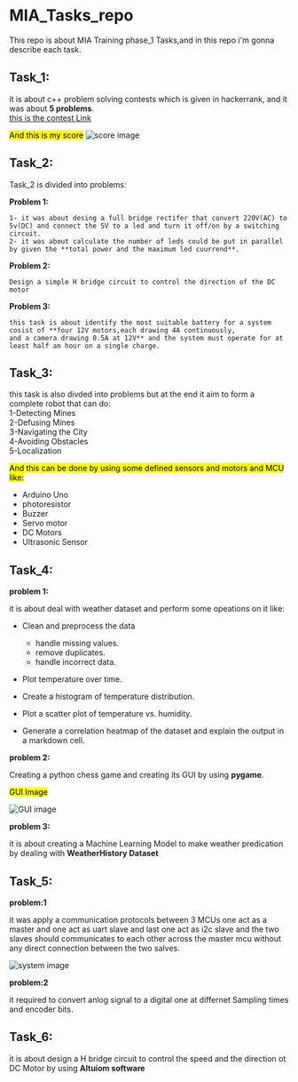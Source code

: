 # MIA_Tasks_repo

This repo is about MIA Training phase_1 Tasks,and in this repo i'm gonna describe each task.

## Task_1:

it is about c++ problem solving contests which is given in hackerrank, and it was about **5 problems**.  
[this is the contest Link](https://www.hackerrank.com/mia-robotics-task1)

<mark>And this is my score</mark>
![score image](https://github.com/user-attachments/assets/605795d4-a66f-4f38-a631-97faae5b9c1b)

## Task_2:

Task_2 is divided into problems:  

**Problem 1:**  

    1- it was about desing a full bridge rectifer that convert 220V(AC) to 5v(DC) and connect the 5V to a led and turn it off/on by a switching circuit.  
    2- it was about calculate the number of leds could be put in parallel by given the **total power and the maximum led cuurrend**.  
    
**Problem 2:**  

    Design a simple H bridge circuit to control the direction of the DC motor  

**Problem 3:**   

    this task is about identify the most suitable battery for a system cosist of **four 12V motors,each drawing 4A continuously,
    and a camera drawing 0.5A at 12V** and the system must operate for at least half an hour on a single charge.

## Task_3:

this task is also divded into problems but at the end it aim to form a complete robot that can do:  
1-Detecting Mines  
2-Defusing Mines  
3-Navigating the City  
4-Avoiding Obstacles  
5-Localization  

<mark>And this can be done by using some defined sensors and motors and MCU like:</mark>  

+ Arduino Uno
+ photoresistor
+ Buzzer
+ Servo motor
+ DC Motors
+ Ultrasonic Sensor

## Task_4:

**problem 1:**

it is about deal with weather dataset and perform some opeations on it like:  
+ Clean and preprocess the data
    + handle missing values.
    + remove duplicates.
    + handle incorrect data.


+  Plot temperature over time.
+  Create a histogram of temperature distribution.
+  Plot a scatter plot of temperature vs. humidity.
+  Generate a correlation heatmap of the dataset and explain the output in a markdown cell.

**problem 2:**

Creating a python chess game and creating its GUI by using **pygame**.

<mark>GUI Image</mark>

![GUI image](https://github.com/user-attachments/assets/496c075b-4ede-426a-ae3d-92fb23794122)


**problem 3:**

it is about creating a Machine Learning Model to make weather predication  by dealing with  **WeatherHistory Dataset**

## Task_5:

**problem:1**

it was apply a communication protocols between 3 MCUs one act as a master and one act as uart slave and last one act as i2c slave  and the two slaves
should communicates to each other across the master mcu without any direct connection between the two salves.

![system image](https://github.com/user-attachments/assets/4c65adbc-ccf6-4e76-b234-b28a6068806b)

**problem:2**

it required to convert anlog signal to a digital one at differnet Sampling times and encoder bits.

## Task_6:

it is about design a H bridge circuit to control the speed and the direction ot DC Motor by using **Altuiom software**







